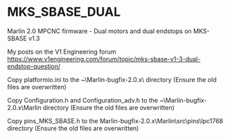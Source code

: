 # MKS_SBASE_DUAL
Marlin 2.0 MPCNC firmware - Dual motors and dual endstops on MKS-SBASE v1.3

My posts on the V1 Engineering forum
https://www.v1engineering.com/forum/topic/mks-sbase-v1-3-dual-endstop-question/

Copy platformio.ini to the ~\Marlin-bugfix-2.0.x\ directory (Ensure the old files are overwritten)

Copy Configuration.h and Configuration_adv.h to the ~\Marlin-bugfix-2.0.x\Marlin directory (Ensure the old files are overwritten)

Copy pins_MKS_SBASE.h to the Marlin-bugfix-2.0.x\Marlin\src\pins\lpc1768 directory (Ensure the old files are overwritten)
